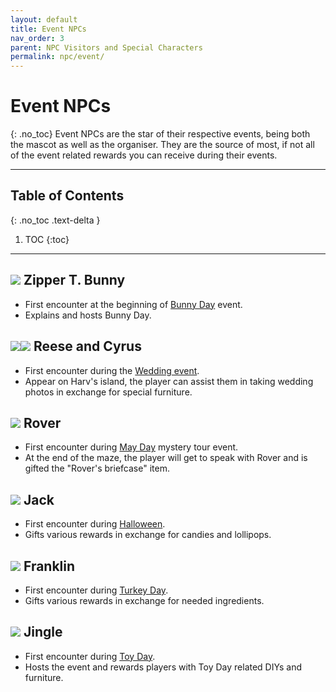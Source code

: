 ```yaml
---
layout: default
title: Event NPCs
nav_order: 3
parent: NPC Visitors and Special Characters
permalink: npc/event/
---
```


# Event NPCs
{: .no_toc}
Event NPCs are the star of their respective events, being both the mascot as well as the organiser. They are the source of most, if not all of the event related rewards you can receive during their events. 

* * *
## Table of Contents
{: .no_toc .text-delta }

1. TOC
{:toc}
* * *

## <span><img src="https://alexislours.github.io/img/NpcIcon/pyn.png" id="heading-icon"></span> Zipper T. Bunny
- First encounter at the beginning of [Bunny Day](/acnhfaq/events#bunny-day-easter) event.
- Explains and hosts Bunny Day.

## <span><img src="https://alexislours.github.io/img/NpcIcon/alw.png" id="heading-icon"></span><span><img src="https://alexislours.github.io/img/NpcIcon/alp.png" id="heading-icon"></span> Reese and Cyrus
- First encounter during the [Wedding event](/acnhfaq/events#wedding-season).
- Appear on Harv's island, the player can assist them in taking wedding photos in exchange for special furniture.

## <span><img src="https://alexislours.github.io/img/NpcIcon/xct.png" id="heading-icon"></span> Rover
- First encounter during [May Day](/acnhfaq/events#may-day-labour-day) mystery tour event. 
- At the end of the maze, the player will get to speak with Rover and is gifted the "Rover's briefcase" item.

## <span><img src="https://alexislours.github.io/img/NpcIcon/pkn.png" id="heading-icon"></span> Jack
- First encounter during [Halloween](/acnhfaq/events#halloween).
- Gifts various rewards in exchange for candies and lollipops.

## <span><img src="https://alexislours.github.io/img/NpcIcon/tuk.png" id="heading-icon"></span> Franklin
- First encounter during [Turkey Day](/acnhfaq/events#turkey-day-thanksgiving).
- Gifts various rewards in exchange for needed ingredients.

## <span><img src="https://alexislours.github.io/img/NpcIcon/rei.png" id="heading-icon"></span> Jingle
- First encounter during [Toy Day](/acnhfaq/events#toy-day-christmas).  
- Hosts the event and rewards players with Toy Day related DIYs and furniture.